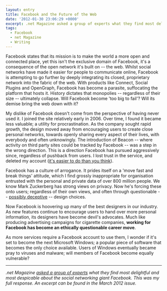 ```yaml
---
layout: entry
title: Facebook and the Future of the Web
date: '2012-01-30 23:06:29 +0000'
excerpt: .net Magazine asked a group of experts what they find most delightful and most despicable about the social networking giant Facebook. This was my response.
tags:
  - Facebook
  - net Magazine
  - Writing
---
```

Facebook states that its mission is to make the world a more open and connected place, yet this isn't the exclusive domain of Facebook, it's a consequence of the open network it's built on -- the web. Whilst social networks have made it easier for people to communicate online, Facebook is attempting to go further by deeply integrating its closed, proprietary network into the fabric of the web. With products like Connect, Social Plugins and OpenGraph, Facebook has become a parasite, suffocating the platform that hosts it. History dictates that monopolies -- regardless of their size -- ultimately collapse. Will Facebook become 'too big to fail'? Will its demise bring the web down with it?

My dislike of Facebook doesn't come from the perspective of having never used it. I joined the site relatively early in 2006. Over time, I found it became less valuable; a utility for procrastination. As the company sought rapid growth, the design moved away from encouraging users to create close personal networks, towards openly sharing every aspect of their lives, with everybody and often unknowingly. The introduction of Beacon -- where activity on third party sites could be tracked by Facebook -- was a step in the wrong direction. This is a direction Facebook has pursued aggressively since, regardless of pushback from users. I lost trust in the service, and deleted my account ([it's easier to do than you think][1]).

Facebook has a culture of arrogance. It prides itself on a 'move fast and break things' attitude, which I find grossly inappropriate for organisation entrusted with the personal and private data of over 800 million people. We know Mark Zuckerberg has strong views on privacy. Now he's forcing these onto users; regardless of their own views, and often through questionable -- [possibly deceptive][2] -- design choices.

Now Facebook is hoovering up many of the best designers in our industry. As new features continue to encourage users to hand over more personal information, its designers have become devil's advocates. Much like producing advertising campaigns for cigarette companies, **working for Facebook has become an ethically questionable career move**.

As more services require a Facebook account to use them, I wonder if it's set to become the next Microsoft Windows; a popular piece of software that becomes the only choice available. Users of Windows eventually became pray to viruses and malware; will members of Facebook become equally vulnerable?

* * *

*.net Magazine [asked a group of experts][3] what they find most delightful and most despicable about the social networking giant Facebook. This was my full response. An excerpt can be found in the March 2012 issue.*

[1]: http://lifehacker.com/5813506/how-to-delete-your-facebook-account
[2]: http://wiki.darkpatterns.org/Privacy_Zuckering
[3]: http://netmagazine.com/features/big-question-what-do-you-love-and-hate-about-facebook